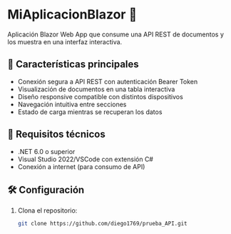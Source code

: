 # MiAplicacionBlazor 📄

Aplicación Blazor Web App que consume una API REST de documentos y los muestra en una interfaz interactiva.

## 🚀 Características principales

- Conexión segura a API REST con autenticación Bearer Token
- Visualización de documentos en una tabla interactiva
- Diseño responsive compatible con distintos dispositivos
- Navegación intuitiva entre secciones
- Estado de carga mientras se recuperan los datos

## 🔧 Requisitos técnicos

- .NET 6.0 o superior
- Visual Studio 2022/VSCode con extensión C#
- Conexión a internet (para consumo de API)

## 🛠️ Configuración

1. Clona el repositorio:
   ```bash
   git clone https://github.com/diego1769/prueba_API.git
